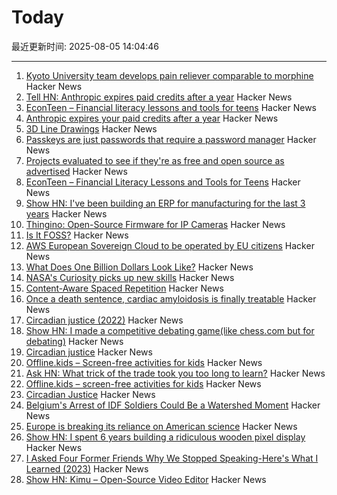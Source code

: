 # Today

最近更新时间: 2025-08-05 14:04:46

--- 
1. [Kyoto University team develops pain reliever comparable to morphine](https://www.japantimes.co.jp/news/2025/08/05/japan/japan-new-painkiller-comparable-to-morphine/) Hacker News
2. [Tell HN: Anthropic expires paid credits after a year](https://news.ycombinator.com/item?id=44793446) Hacker News
3. [EconTeen – Financial literacy lessons and tools for teens](https://econteen.com/) Hacker News
4. [Anthropic expires your paid credits after a year](https://news.ycombinator.com/item?id=44793446) Hacker News
5. [3D Line Drawings](https://amritkwatra.com/experiments/3d-line-drawings) Hacker News
6. [Passkeys are just passwords that require a password manager](https://danfabulich.medium.com/passkeys-are-just-passwords-that-require-a-password-manager-ebb7f2fdcadf) Hacker News
7. [Projects evaluated to see if they're as free and open source as advertised](https://isitreallyfoss.com/) Hacker News
8. [EconTeen – Financial Literacy Lessons and Tools for Teens](https://econteen.com/) Hacker News
9. [Show HN: I've been building an ERP for manufacturing for the last 3 years](https://github.com/crbnos/carbon) Hacker News
10. [Thingino: Open-Source Firmware for IP Cameras](https://thingino.com/) Hacker News
11. [Is It FOSS?](https://isitreallyfoss.com/) Hacker News
12. [AWS European Sovereign Cloud to be operated by EU citizens](https://www.aboutamazon.eu/news/aws/aws-european-sovereign-cloud-to-be-operated-by-eu-citizens) Hacker News
13. [What Does One Billion Dollars Look Like?](https://whatdoesonebilliondollarslooklike.website/) Hacker News
14. [NASA's Curiosity picks up new skills](https://www.jpl.nasa.gov/news/marking-13-years-on-mars-nasas-curiosity-picks-up-new-skills/) Hacker News
15. [Content-Aware Spaced Repetition](https://www.giacomoran.com/blog/content-aware-sr/) Hacker News
16. [Once a death sentence, cardiac amyloidosis is finally treatable](https://www.nytimes.com/2025/08/04/well/cardiac-amyloidosis.html) Hacker News
17. [Circadian justice (2022)](https://eprints.lse.ac.uk/112431/) Hacker News
18. [Show HN: I made a competitive debating game(like chess.com but for debating)](https://crs-prod-rankeddebate-l4dnggfaca-nn.a.run.app/) Hacker News
19. [Circadian justice](https://eprints.lse.ac.uk/112431/) Hacker News
20. [Offline.kids – Screen-free activities for kids](https://offline.kids/) Hacker News
21. [Ask HN: What trick of the trade took you too long to learn?](https://news.ycombinator.com/item?id=44789068) Hacker News
22. [Offline.kids – screen-free activities for kids](https://offline.kids/) Hacker News
23. [Circadian Justice](https://eprints.lse.ac.uk/112431/) Hacker News
24. [Belgium's Arrest of IDF Soldiers Could Be a Watershed Moment](https://jacobin.com/2025/08/belgium-israeli-soldiers-arrest-gaza) Hacker News
25. [Europe is breaking its reliance on American science](https://www.reuters.com/sustainability/climate-energy/europe-is-breaking-its-reliance-american-science-2025-08-01/) Hacker News
26. [Show HN: I spent 6 years building a ridiculous wooden pixel display](https://benholmen.com/blog/kilopixel/) Hacker News
27. [I Asked Four Former Friends Why We Stopped Speaking-Here's What I Learned (2023)](https://www.vogue.com/article/reconnecting-with-ex-friends) Hacker News
28. [Show HN: Kimu – Open-Source Video Editor](https://www.trykimu.com/) Hacker News
